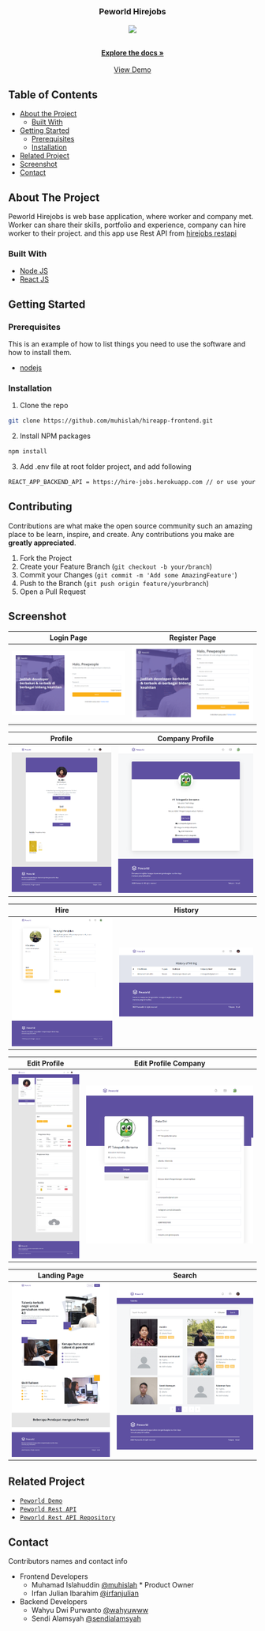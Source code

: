 <br />
<p align="center">

  <h3 align="center">Peworld Hirejobs</h3>
  <p align="center">
    <image align="center" width="200" src='./images/peworld.jpg' />
  </p>

  <p align="center">
    <br />
    <a href="https://github.com/muhislah/hireapp-frontend.git"><strong>Explore the docs »</strong></a>
    <br />
    <br />
    <a href="https://hireapp-frontend.vercel.app/">View Demo</a>
  </p>
</p>



<!-- TABLE OF CONTENTS -->
## Table of Contents

* [About the Project](#about-the-project)
  * [Built With](#built-with)
* [Getting Started](#getting-started)
  * [Prerequisites](#prerequisites)
  * [Installation](#installation)
* [Related Project](#related-project)
* [Screenshot](#screenshot)
* [Contact](#contact)



<!-- ABOUT THE PROJECT -->
## About The Project


Peworld Hirejobs is web base application, where worker and company met. Worker can share their skills, portfolio and experience, company can hire worker to their project. and this app use Rest API from [hirejobs restapi](https://hire-jobs.herokuapp.com/)

### Built With

* [Node JS](https://nodejs.org/en/docs/)
* [React JS](https://reactjs.org/)



<!-- GETTING STARTED -->
## Getting Started

### Prerequisites

This is an example of how to list things you need to use the software and how to install them.

* [nodejs](https://nodejs.org/en/download/)

### Installation

1. Clone the repo
```sh
git clone https://github.com/muhislah/hireapp-frontend.git
```
2. Install NPM packages
```sh
npm install
```
3. Add .env file at root folder project, and add following
```sh
REACT_APP_BACKEND_API = https://hire-jobs.herokuapp.com // or use your own

```

<!-- CONTRIBUTING -->
## Contributing

Contributions are what make the open source community such an amazing place to be learn, inspire, and create. Any contributions you make are **greatly appreciated**.

1. Fork the Project
2. Create your Feature Branch (`git checkout -b your/branch`)
3. Commit your Changes (`git commit -m 'Add some AmazingFeature'`)
4. Push to the Branch (`git push origin feature/yourbranch`)
5. Open a Pull Request

<!-- SCREENSHOT -->
## Screenshot
| Login Page | Register Page |
| ------------- | ------------- |
| ![login](/images/login.png?raw=true " ") | ![register](/images/regisFix.png?raw=true " ") |

| Profile | Company Profile |
| ------------- | ------------- |
| ![chat](/images/profiles.png?raw=true " ") | ![edit](/images/company.png?raw=true " ") |

| Hire | History |
| ------------- | ------------- |
| ![profile](/images/Hirepage.png?raw=true " ") | ![receiver](/images/historys.png?raw=true " ") |

| Edit Profile | Edit Profile Company |
| ------------- | ------------- |
| ![profile](/images/updateemployees.png?raw=true " ") | ![receiver](/images/editcompany.png?raw=true " ") |

| Landing Page | Search |
| ------------- | ------------- |
| ![profile](/images/landing.png?raw=true " ") | ![receiver](/images/searchfix.png?raw=true " ") |


<!-- RELATED PROJECT -->
## Related Project
* [`Peworld Demo`](https://hireapp-frontend.vercel.app/landingpage)
* [`Peworld Rest API`](https://hire-jobs.herokuapp.com/)
* [`Peworld Rest API Repository`](https://github.com/muhislah/hireapp-backend)


<!-- CONTACT -->
## Contact

Contributors names and contact info

* Frontend Developers
  * Muhamad Islahuddin [@muhislah](https://github.com/muhislah) * Product Owner
  * Irfan Julian Ibarahim [@irfanjulian](https://github.com/Irfanjulian)
* Backend Developers
  * Wahyu Dwi Purwanto [@wahyuwww](https://github.com/wahyuwww)
  * Sendi Alamsyah [@sendialamsyah](https://github.com/sendialamsyah)
